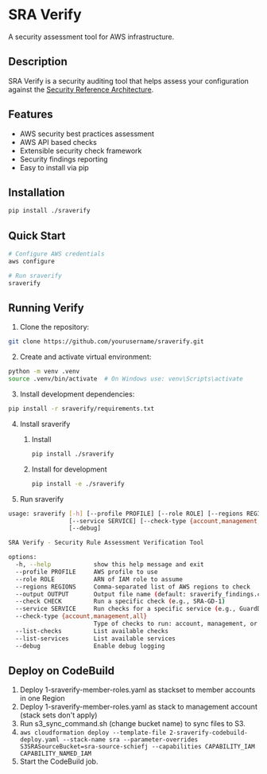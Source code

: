 # SRA Verify

A security assessment tool for AWS infrastructure.

## Description

SRA Verify is a security auditing tool that helps assess your configuration against the [Security Reference Architecture](https://docs.aws.amazon.com/prescriptive-guidance/latest/security-reference-architecture/welcome.html). 

## Features

- AWS security best practices assessment
- AWS API based checks
- Extensible security check framework
- Security findings reporting
- Easy to install via pip

## Installation

```bash
pip install ./sraverify
```

## Quick Start

```bash
# Configure AWS credentials
aws configure

# Run sraverify
sraverify
```

## Running Verify

1. Clone the repository:
```bash
git clone https://github.com/yourusername/sraverify.git
```

2. Create and activate virtual environment:
```bash
python -m venv .venv
source .venv/bin/activate  # On Windows use: venv\Scripts\activate
```

3. Install development dependencies:
```bash
pip install -r sraverify/requirements.txt
```

4. Install sraverify
   1. Install 

        ```bash
        pip install ./sraverify
        ```

    2. Install for development

        ```bash
        pip install -e ./sraverify
        ```

5. Run sraverify

```bash
usage: sraverify [-h] [--profile PROFILE] [--role ROLE] [--regions REGIONS] [--output OUTPUT] [--check CHECK]
                 [--service SERVICE] [--check-type {account,management,all}] [--list-checks] [--list-services]
                 [--debug]

SRA Verify - Security Rule Assessment Verification Tool

options:
  -h, --help            show this help message and exit
  --profile PROFILE     AWS profile to use
  --role ROLE           ARN of IAM role to assume
  --regions REGIONS     Comma-separated list of AWS regions to check
  --output OUTPUT       Output file name (default: sraverify_findings.csv)
  --check CHECK         Run a specific check (e.g., SRA-GD-1)
  --service SERVICE     Run checks for a specific service (e.g., GuardDuty)
  --check-type {account,management,all}
                        Type of checks to run: account, management, or all (default: all)
  --list-checks         List available checks
  --list-services       List available services
  --debug               Enable debug logging
```

## Deploy on CodeBuild
1. Deploy 1-sraverify-member-roles.yaml as stackset to member accounts in one Region
2. Deploy 1-sraverify-member-roles.yaml as stack to management account (stack sets don't apply)
3. Run s3_sync_command.sh (change bucket name) to sync files to S3.
4. `aws cloudformation deploy --template-file 2-sraverify-codebuild-deploy.yaml --stack-name sra --parameter-overrides S3SRASourceBucket=sra-source-schiefj --capabilities CAPABILITY_IAM CAPABILITY_NAMED_IAM`
5. Start the CodeBuild job.